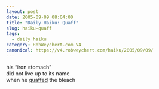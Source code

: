 ```yaml
---
layout: post
date: 2005-09-09 08:04:00
title: "Daily Haiku: Quaff"
slug: haiku-quaff
tags:
  - daily haiku
category: RobWeychert.com V4
canonical: https://v4.robweychert.com/haiku/2005/09/09/
---
```


his “iron stomach”  
did not live up to its name  
when he [quaffed](http://dictionary.reference.com/wordoftheday/archive/2005/09/09.html) the bleach